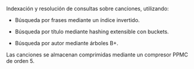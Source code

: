Indexación y resolución de consultas sobre canciones, utilizando:

  * Búsqueda por frases mediante un índice invertido.

  * Búsqueda por título mediante hashing extensible con buckets.

  * Búsqueda por autor mediante árboles B+.

Las canciones se almacenan comprimidas mediante un compresor PPMC de orden 5.